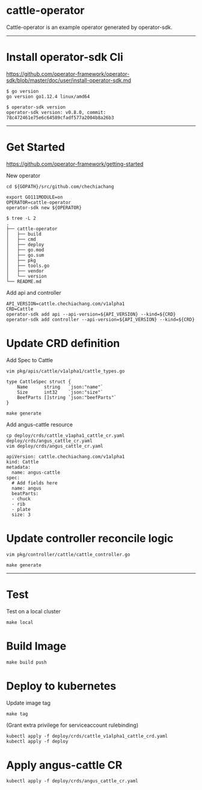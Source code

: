 cattle-operator
===

Cattle-operator is an example operator generated by operator-sdk.

---

# Install operator-sdk Cli

https://github.com/operator-framework/operator-sdk/blob/master/doc/user/install-operator-sdk.md

```
$ go version
go version go1.12.4 linux/amd64

$ operator-sdk version
operator-sdk version: v0.8.0, commit: 78c472461e75e6c64589cfadf577a2004b8a26b3
```

---

# Get Started

https://github.com/operator-framework/getting-started

New operator
```
cd ${GOPATH}/src/github.com/chechiachang

export GO111MODULE=on
OPERATOR=cattle-operator
operator-sdk new ${OPERATOR}

$ tree -L 2
.
├── cattle-operator
│   ├── build
│   ├── cmd
│   ├── deploy
│   ├── go.mod
│   ├── go.sum
│   ├── pkg
│   ├── tools.go
│   ├── vendor
│   └── version
└── README.md
```

Add api and controller
```
API_VERSION=cattle.chechiachang.com/v1alpha1
CRD=Cattle
operator-sdk add api --api-version=${API_VERSION} --kind=${CRD}
operator-sdk add controller --api-version=${API_VERSION} --kind=${CRD}
```

# Update CRD definition

Add Spec to Cattle
```
vim pkg/apis/cattle/v1alpha1/cattle_types.go

type CattleSpec struct {
	Name      string   `json:"name"`
	Size      int32    `json:"size"`
	BeefParts []string `json:"beefParts"`
}

make generate
```

Add angus-cattle resource
```
cp deploy/crds/cattle_v1apha1_cattle_cr.yaml deploy/crds/angus_cattle_cr.yaml
vim deploy/crds/angus_cattle_cr.yaml

apiVersion: cattle.chechiachang.com/v1alpha1
kind: Cattle
metadata:
  name: angus-cattle
spec:
  # Add fields here
  name: angus
  beatParts:
  - chuck
  - rib
  - plate
  size: 3
```

# Update controller reconcile logic

```
vim pkg/controller/cattle/cattle_controller.go

make generate
```

---

# Test

Test on a local cluster
```
make local
```

# Build Image

```
make build push
```

# Deploy to kubernetes

Update image tag
```
make tag
```

(Grant extra privilege for serviceaccount rulebinding)

```
kubectl apply -f deploy/crds/cattle_v1alpha1_cattle_crd.yaml
kubectl apply -f deploy
```

# Apply angus-cattle CR

```
kubectl apply -f deploy/crds/angus_cattle_cr.yaml
```
